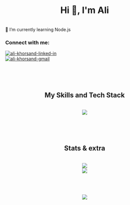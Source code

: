 <h1 align="center">Hi 👋, I'm Ali</h1>
<br>
🌱 I’m currently learning Node.js


<h3 align="left">Connect with me:</h3>
<div>
  <a href="https://linkedin.com/in/ali-khorsand">
    <img src="https://img.shields.io/badge/linkedin-%230077B5.svg?style=for-the-badge&logo=linkedin&logoColor=white&style=flat" alt="ali-khorsand-linked-in" >
  </a>
</div>
<div>
  <a href="mailto:ali.khoursand@gmail.com" target="blank">
    <img  src="https://img.shields.io/badge/Gmail-D14836?style=for-the-badge&logo=gmail&logoColor=white&style=social" alt="ali-khorsand-gmail" />
  </a>
</div>


<br><br><br>

<h2 align="center">My Skills and Tech Stack</h2>
<br>
<div align="center">
  <img src="https://skillicons.dev/icons?i=php,laravel,mysql,vue,nuxt,js,jquery,html,css,bootstrap,vuetify">
</div>

<br><br><br>




<h2 align="center">Stats & extra</h2>
<br>

<div align="center">
  <img src="https://github-readme-streak-stats.herokuapp.com/?user=alikhoursand&theme=dark&hide_border=true">
  <br>
  <img src="https://github-readme-stats.vercel.app/api/top-langs/?username=alikhoursand&theme=dark&show_icons=true&hide_border=true&layout=compact">
</div>
<br><br><br>
<br>
<div align="center">
  <img src="https://quotes-github-readme.vercel.app/api?theme=dark">
</div>
